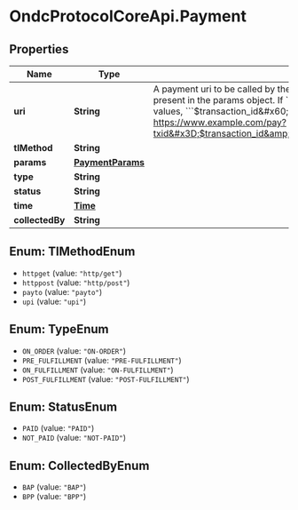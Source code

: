 # OndcProtocolCoreApi.Payment

## Properties
Name | Type | Description | Notes
------------ | ------------- | ------------- | -------------
**uri** | **String** | A payment uri to be called by the Buyer App. If empty, then the payment is to be done offline. The details of payment should be present in the params object. If &#x60;&#x60;&#x60;tl_method&#x60;&#x60;&#x60; &#x3D; http/get, then the payment details will be sent as url params. Two url param values, &#x60;&#x60;&#x60;$transaction_id&#x60;&#x60;&#x60; and &#x60;&#x60;&#x60;$amount&#x60;&#x60;&#x60; are mandatory. And example url would be : https://www.example.com/pay?txid&#x3D;$transaction_id&amp;amount&#x3D;$amount&amp;vpa&#x3D;upiid&amp;payee&#x3D;shopez&amp;billno&#x3D;1234 | [optional] 
**tlMethod** | **String** |  | [optional] 
**params** | [**PaymentParams**](PaymentParams.md) |  | [optional] 
**type** | **String** |  | [optional] 
**status** | **String** |  | [optional] 
**time** | [**Time**](Time.md) |  | [optional] 
**collectedBy** | **String** |  | [optional] 

<a name="TlMethodEnum"></a>
## Enum: TlMethodEnum

* `httpget` (value: `"http/get"`)
* `httppost` (value: `"http/post"`)
* `payto` (value: `"payto"`)
* `upi` (value: `"upi"`)


<a name="TypeEnum"></a>
## Enum: TypeEnum

* `ON_ORDER` (value: `"ON-ORDER"`)
* `PRE_FULFILLMENT` (value: `"PRE-FULFILLMENT"`)
* `ON_FULFILLMENT` (value: `"ON-FULFILLMENT"`)
* `POST_FULFILLMENT` (value: `"POST-FULFILLMENT"`)


<a name="StatusEnum"></a>
## Enum: StatusEnum

* `PAID` (value: `"PAID"`)
* `NOT_PAID` (value: `"NOT-PAID"`)


<a name="CollectedByEnum"></a>
## Enum: CollectedByEnum

* `BAP` (value: `"BAP"`)
* `BPP` (value: `"BPP"`)

